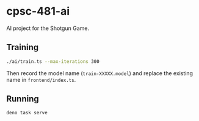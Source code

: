 # cpsc-481-ai

AI project for the Shotgun Game.

## Training

```sh
./ai/train.ts --max-iterations 300
```

Then record the model name (`train-XXXXX.model`) and replace the
existing name in `frontend/index.ts`.

## Running

```sh
deno task serve
```

